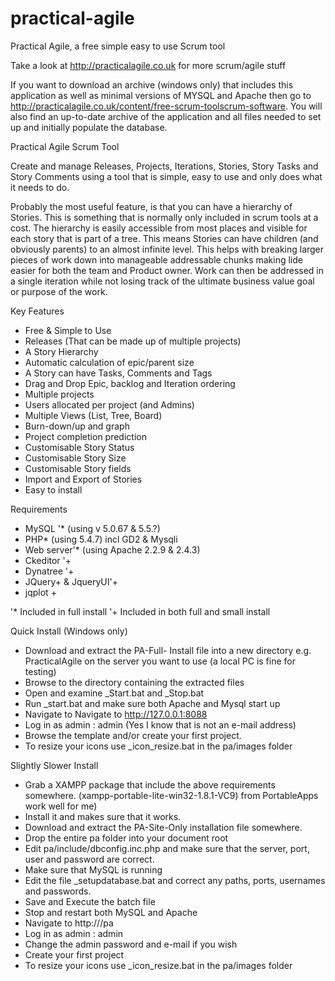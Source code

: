 practical-agile
===============

Practical Agile, a free simple easy to use Scrum tool

Take a look at http://practicalagile.co.uk for more scrum/agile stuff

If you want to download an archive (windows only) that includes this application as well as minimal versions of MYSQL and Apache then go to http://practicalagile.co.uk/content/free-scrum-toolscrum-software. You will also find an up-to-date archive of the application and all files needed to set up and initially populate the database.

Practical Agile Scrum Tool


Create and manage Releases, Projects, Iterations, Stories, Story Tasks and Story Comments using a tool that is simple, easy to use and only does what it needs to do.


Probably the most useful feature, is that you can have a hierarchy of Stories. This is something that is normally only included in scrum tools at a cost. The hierarchy is easily accessible from most places and visible for each story that is part of a tree. This means Stories can have children (and obviously parents) to an almost infinite level. This helps with breaking larger pieces of work down into manageable addressable chunks making lide easier for both the team and Product owner. Work can then be addressed in a single iteration while not losing track of the ultimate business value goal or purpose of the work. 


Key Features
 
*  Free & Simple to Use
*  Releases (That can be made up of multiple projects)
*  A Story Hierarchy 
*  Automatic calculation of epic/parent size
*  A Story can have Tasks, Comments and Tags
*  Drag and Drop Epic, backlog and Iteration ordering
*  Multiple projects 
*  Users allocated per project (and Admins)
*  Multiple Views (List, Tree,  Board)
*  Burn-down/up and graph
*  Project completion prediction
*  Customisable Story Status
*  Customisable Story Size
*  Customisable Story fields
*  Import and Export of Stories
*  Easy to install
 


Requirements 
 
*  MySQL '* (using  v 5.0.67 & 5.5.?)
*  PHP* (using  5.4.7) incl GD2 & Mysqli
*  Web server'* (using Apache 2.2.9 & 2.4.3)
*  Ckeditor '+ 
*  Dynatree '+ 
*  JQuery+ & JqueryUI'+ 
*  jqplot +
 
  '* Included in full install
  '+ Included in both full and small install



Quick Install (Windows only)
* Download and extract  the PA-Full- Install  file into a new directory e.g. PracticalAgile  on the server you want to use (a local PC is fine for testing)
*  Browse  to the directory containing the extracted files 
*  Open and examine _Start.bat and _Stop.bat
*  Run _start.bat and make sure both Apache and Mysql start up
*  Navigate to Navigate to http://127.0.0.1:8088
*  Log in as admin : admin  (Yes I know that is not an e-mail address)
*  Browse the template and/or create your first project.
*  To resize your icons use _icon_resize.bat in the pa/images  folder


Slightly Slower Install 
*	Grab a XAMPP package that include the above requirements somewhere. (xampp-portable-lite-win32-1.8.1-VC9) from PortableApps work well for me)
*	Install it and makes sure that it works.
*	Download and extract  the PA-Site-Only installation file somewhere.
*	Drop the entire pa folder into your document root
*	Edit pa/include/dbconfig.inc.php and make sure that the server, port, user and password are correct.
*	Make sure that MySQL is running
*	Edit the file _setupdatabase.bat and correct any paths, ports, usernames and passwords.
*	Save and Execute the batch file
*	Stop and restart both MySQL and Apache
*	Navigate to http://<yourwebserver>/pa
*	Log in as admin : admin 
*	Change the admin password  and e-mail if you wish
*	Create your first project
*	To resize your icons use _icon_resize.bat in the pa/images  folder
